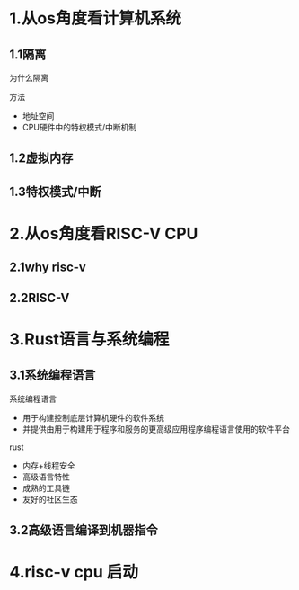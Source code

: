 # 1.从os角度看计算机系统

## 1.1隔离

为什么隔离

方法

* 地址空间
* CPU硬件中的特权模式/中断机制

## 1.2虚拟内存

## 1.3特权模式/中断

# 2.从os角度看RISC-V CPU

## 2.1why risc-v

## 2.2RISC-V

# 3.Rust语言与系统编程

## 3.1系统编程语言

系统编程语言

* 用于构建控制底层计算机硬件的软件系统
* 并提供由用于构建用于程序和服务的更高级应用程序编程语言使用的软件平台

rust

* 内存+线程安全
* 高级语言特性
* 成熟的工具链
* 友好的社区生态

## 3.2高级语言编译到机器指令

# 4.risc-v cpu 启动


